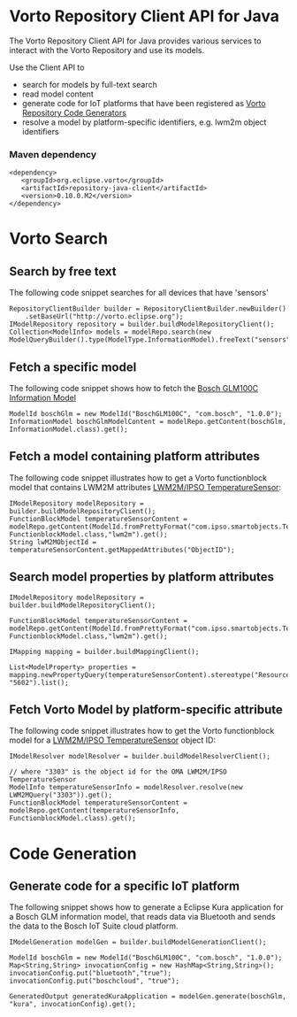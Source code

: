 # Vorto Repository Client API for Java

The Vorto Repository Client API for Java provides various services to interact with the Vorto Repository and use its models. 

Use the Client API to
- search for models by full-text search 
- read model content
- generate code for IoT platforms that have been registered as [Vorto Repository Code Generators](http://vorto.eclipse.org/#/generators)
- resolve a model by platform-specific identifiers, e.g. lwm2m object identifiers

### Maven dependency

```
<dependency>
   <groupId>org.eclipse.vorto</groupId>
   <artifactId>repository-java-client</artifactId>
   <version>0.10.0.M2</version>
</dependency>

```

# Vorto Search

## Search by free text
The following code snippet searches for all devices that have 'sensors'

```
RepositoryClientBuilder builder = RepositoryClientBuilder.newBuilder()
	.setBaseUrl("http://vorto.eclipse.org");	
IModelRepository repository = builder.buildModelRepositoryClient();
Collection<ModelInfo> models = modelRepo.search(new ModelQueryBuilder().type(ModelType.InformationModel).freeText("sensors").build()).get();

```

## Fetch a specific model 

The following code snippet shows how to fetch the [Bosch GLM100C Information Model](http://vorto.eclipse.org/#/details/com.bosch/BoschGLM100C/1.0.0)

```
ModelId boschGlm = new ModelId("BoschGLM100C", "com.bosch", "1.0.0");
InformationModel boschGlmModelContent = modelRepo.getContent(boschGlm, InformationModel.class).get();
```

## Fetch a model containing platform attributes 

The following code snippet illustrates how to get a Vorto functionblock model that contains LWM2M attributes [LWM2M/IPSO TemperatureSensor](http://www.openmobilealliance.org/tech/profiles/lwm2m/3303.xml):

```
IModelRepository modelRepository = builder.buildModelRepositoryClient();	
FunctionBlockModel temperatureSensorContent = modelRepo.getContent(ModelId.fromPrettyFormat("com.ipso.smartobjects.Temperature:0.0.1"), FunctionblockModel.class,"lwm2m").get();
String lwM2MObjectId = temperatureSensorContent.getMappedAttributes("ObjectID");
```

## Search model properties by platform attributes

```
IModelRepository modelRepository = builder.buildModelRepositoryClient();
			
FunctionBlockModel temperatureSensorContent = modelRepo.getContent(ModelId.fromPrettyFormat("com.ipso.smartobjects.Temperature:0.0.1"), FunctionblockModel.class,"lwm2m").get();

IMapping mapping = builder.buildMappingClient();

List<ModelProperty> properties = mapping.newPropertyQuery(temperatureSensorContent).stereotype("Resource").attribute("ID", "5602").list();

```

## Fetch Vorto Model by platform-specific attribute

The following code snippet illustrates how to get the Vorto functionblock model for a [LWM2M/IPSO TemperatureSensor](http://www.openmobilealliance.org/tech/profiles/lwm2m/3303.xml) object ID:

```
IModelResolver modelResolver = builder.buildModelResolverClient();
			
// where "3303" is the object id for the OMA LWM2M/IPSO TemperatureSensor
ModelInfo temperatureSensorInfo = modelResolver.resolve(new LWM2MQuery("3303")).get();
FunctionBlockModel temperatureSensorContent = modelRepo.getContent(temperatureSensorInfo, FunctionblockModel.class).get();

```

# Code Generation

## Generate code for a specific IoT platform

The following snippet shows how to generate a Eclipse Kura application for a Bosch GLM information model, that reads data via Bluetooth and sends 
the data to the Bosch IoT Suite cloud platform.  

```
IModelGeneration modelGen = builder.buildModelGenerationClient();

ModelId boschGlm = new ModelId("BoschGLM100C", "com.bosch", "1.0.0");
Map<String,String> invocationConfig = new HashMap<String,String>();
invocationConfig.put("bluetooth","true");
invocationConfig.put("boschcloud", "true");

GeneratedOutput generatedKuraApplication = modelGen.generate(boschGlm, "kura", invocationConfig).get();
```


